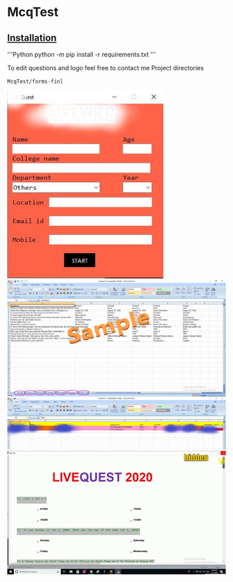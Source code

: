 # McqTest
<h2><u>Installation</h2></u>
	'''Python
	python -m pip install -r requirements.txt
	'''

To edit questions and logo feel free to contact me <a href="proraviki@gmail.com"></a>
Project directories
	
	McqTest/forms-finl
<img src="screenshot/fillform.JPG" alt="Check your internet connection">
<img src="screenshot/questions.jpg" alt="Check your internet connection">
<img src="screenshot/results.jpg" alt="Check your internet connection">
<img src="screenshot/working.gif" alt="Check your internet connection">
